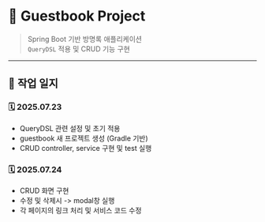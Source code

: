 # 📘 Guestbook Project

> Spring Boot 기반 방명록 애플리케이션  
> `QueryDSL` 적용 및 CRUD 기능 구현

---

## 📅 작업 일지

### 🗓️ 2025.07.23
- QueryDSL 관련 설정 및 초기 적용
- guestbook 새 프로젝트 생성 (Gradle 기반)
- CRUD controller, service 구현 및 test 실행
 
### 🗓️ 2025.07.24
- CRUD 화면 구현
- 수정 및 삭제시 -> modal창 실행
- 각 페이지의 링크 처리 및 서비스 코드 수정
